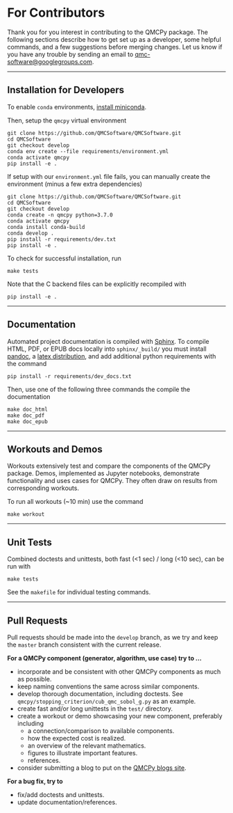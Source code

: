 # For Contributors

Thank you for you interest in contributing to the QMCPy package. The following sections describe how to get set up as a developer, some helpful commands, and a few suggestions before merging changes. Let us know if you have any trouble by sending an email to [qmc-software@googlegroups.com](mailto:qmc-software@googlegroups.com).

---

## Installation for Developers

To enable `conda` environments, [install miniconda](https://docs.conda.io/en/latest/miniconda.html). 

Then, setup the `qmcpy` virtual environment

~~~
git clone https://github.com/QMCSoftware/QMCSoftware.git
cd QMCSoftware
git checkout develop
conda env create --file requirements/environment.yml
conda activate qmcpy
pip install -e .
~~~

If setup with our `environment.yml` file fails, you can manually create the environment (minus a few extra dependencies)

~~~
git clone https://github.com/QMCSoftware/QMCSoftware.git
cd QMCSoftware
git checkout develop
conda create -n qmcpy python=3.7.0
conda activate qmcpy
conda install conda-build
conda develop .
pip install -r requirements/dev.txt
pip install -e .
~~~

To check for successful installation, run

~~~
make tests
~~~

Note that the C backend files can be explicitly recompiled with

~~~
pip install -e .
~~~

----

## Documentation 

Automated project documentation is compiled with [Sphinx](http://www.sphinx-doc.org/). To compile HTML, PDF, or EPUB docs locally into `sphinx/_build/` you must install [pandoc](https://pandoc.org/installing.html), a [latex distribution](https://www.latex-project.org/get/), and add additional python requirements with the command

~~~
pip install -r requirements/dev_docs.txt
~~~

Then, use one of the following three commands the compile the documentation

~~~
make doc_html
make doc_pdf
make doc_epub
~~~

----

## Workouts and Demos

Workouts extensively test and compare the components of the QMCPy package. Demos, implemented as Jupyter notebooks, demonstrate functionality and uses cases for QMCPy. They often draw on results from corresponding workouts. 

To run all workouts (~10 min) use the command

~~~
make workout
~~~

----

## Unit Tests

Combined doctests and unittests, both fast (<1 sec) / long (<10 sec), can be run with

~~~
make tests
~~~

See the `makefile` for individual testing commands.

----

## Pull Requests

Pull requests should be made into the `develop` branch, as we try and keep the `master` branch consistent with the current release. 

**For a QMCPy component (generator, algorithm, use case) try to ...**

- incorporate and be consistent with other QMCPy components as much as possible.
- keep naming conventions the same across similar components.  
- develop thorough documentation, including doctests. See `qmcpy/stopping_criterion/cub_qmc_sobol_g.py` as an example.
- create fast and/or long unittests in the `test/` directory. 
- create a workout or demo showcasing your new component, preferably including
    - a connection/comparison to available components. 
    - how the expected cost is realized. 
    - an overview of the relevant mathematics. 
    - figures to illustrate important features.
    - references. 
- consider submitting a blog to put on the [QMCPy blogs site](http://qmcpy.wordpress.com/).

**For a bug fix, try to**

- fix/add doctests and unittests.
- update documentation/references. 